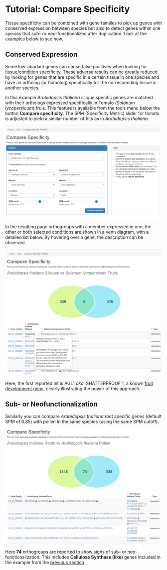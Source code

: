# Tutorial: Compare Specificity

Tissue specificity can be combined with gene families to pick up genes with conserved expression between species but
also to detect genes within one species that sub- or neo-functionalized after duplication. Look at the examples below to
see how.

## Conserved Expression

Some low-abudant genes can cause false positives when looking for tissue/condition specificity. These adverse results can
be greatly reduced by looking for genes that are specific in a certain tissue in one species and have an ortholog 
(or homolog) specifically for the corresponding tissue is another species.

In this example *Arabidopsis thaliana* silique specific genes are matched with their orthologs expressed specifically in
Tomato (*Solanum lycopersicum*) fruis. This feature is available from the tools menu below the button 
**Compare specificity**. The SPM (Specificity Metric) slider for tomato is adjusted to yield a similar number of hits
as in *Arabidopsis thaliana*. 

![Compare specificity entry](images/compare_specificity_entry.png "Compare specificity entry") 

In the resulting page orthogroups with a member expressed in one, the other or both selected conditions are shown in a
venn diagram, with a detailed list below. By hovering over a gene, the description can be observed. 

![Compare specificity result](images/compare_specificity_result.png "Compare specificity result") 

Here, the first reported hit is AGL1 *aka.* SHATTERPROOF 1, a known 
[fruit development gene](https://www.ncbi.nlm.nih.gov/pubmed/10903201), clearly illustrating the power of this approach.

## Sub- or Neofunctionalization

Similarly you can compare *Arabidopsis thaliana* root specific genes (default SPM of 0.85) with pollen in the same 
species (using the same SPM cutoff). 

![Compare specificity result2](images/compare_specificity_result2.png "Compare specificity result2") 

Here **74** orthogroups are reported to show signs of sub- or neo-functionalization. This includes 
**Cellulose Synthase (like)** genes included in the example from the [previous section](004_compare_specificity.md).